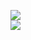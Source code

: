 [![](https://img.shields.io/badge/Made%20With-Github%20Spray-lightgrey.svg?style=for-the-badge&logo=github)](https://github.com/Annihil/github-spray#3253)  
[![](https://i.imgur.com/2DrTn0Z.gif)](https://github.com/Annihil/github-spray)